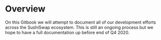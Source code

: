 # Overview

On this Gitbook we will attempt to document all of our development efforts across the SushiSwap ecosystem. This is still an ongoing process but we hope to have a full documentation up before end of Q4 2020.

